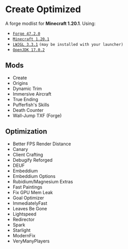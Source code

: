 # Create Optimized
A forge modlist for **Minecraft 1.20.1**. 
Using:
* [`Forge 47.2.0`](https://adfoc.us/serve/sitelinks/?id=271228&url=https://maven.minecraftforge.net/net/minecraftforge/forge/1.20.1-47.2.0/forge-1.20.1-47.2.0-installer.jar)
* [`Minecraft 1.20.1`](https://www.minecraft.net/ru-ru)
* [`LWJGL 3.3.1`](https://www.lwjgl.org/browse/release/3.3.1/bin/lwjgl) `(may be installed with your launcher)`
* [`OpenJDK 17.0.2`](https://download.java.net/java/GA/jdk17.0.2/dfd4a8d0985749f896bed50d7138ee7f/8/GPL/openjdk-17.0.2_windows-x64_bin.zip)
## Mods
- Create
- Origins
- Dynamic Trim
- Immersive Aircraft
- True Ending
- Pufferfish's Skills
- Death Counter
- Wall-Jump TXF (Forge)
## Optimization
- Better FPS Render Distance
- Canary
- Client Crafting
- Debugify Reforged
- DEUF
- Embeddium
- Embeddium Options
- Rubidium/Magnesium Extras
- Fast Paintings
- Fix GPU Mem Leak
- Goal Optimizer
- ImmediatelyFast
- Leaves Be Gone
- Lightspeed
- Redirector
- Spark
- Starlight
- ModernFix
- VeryManyPlayers